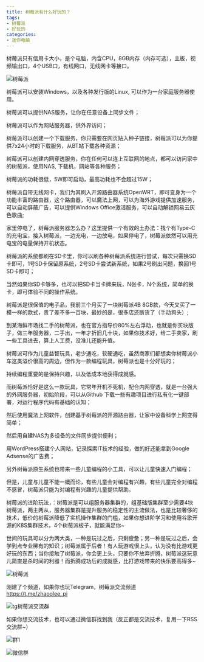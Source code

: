 ```yaml
---
title: 树莓派有什么好玩的？
tags: 
- 树莓派
- 好玩的
categories:
- 迷你电脑
---
```




树莓派只有信用卡大小，是个电脑，内含CPU，8GB内存（内存可选），主板，视频输出口，4个USB口，有线网口，无线网卡等接口。



![树莓派](https://cdn.fangyuanxiaozhan.com/assets/1634125115922nwsAMK0S.png)

树莓派可以安装Windows，以及各种发行版的Linux, 可以作为一台家庭服务器使用。

树莓派可以提供NAS服务，让你在任意设备上同步文件；

树莓派可以作为网站服务器，供外界访问；

树莓派可以创建一个下载服务，你只需要在网页贴入种子链接，树莓派可以为你提供7x24小时的下载服务，从BT站下载各种资源；

树莓派可以创建内网穿透服务，你在任何可以连上互联网的地点，都可以访问家中的树莓派，使用NAS, 下载机，网站等各种服务；

树莓派的功耗很低，5W即可启动，最高功耗也不会超过15W；


树莓派自带无线网卡，我们为其刷入开源路由器系统OpenWRT，即可变身为一个功能丰富的路由器，这个路由器，可以魔法上网，可以为海外游戏提供加速服务，可以自动屏蔽广告，可以提供Windows Office激活服务，可以自动解锁网易云灰色歌曲;


家里停电了，树莓派服务器怎么办？这里提供一个有效的土办法：找个有Type-C的充电宝，接入树莓派，一边充电，一边放电，如果停电了，树莓派依然可以用充电宝的电量保持开机状态。

树莓派的系统都刷在SD卡里，你可以刷各种树莓派系统进行尝试，每次只需换SD卡即可，1号SD卡保留原系统，2号SD卡尝试新系统，如果2号刷出问题，换回1号SD卡即可；



当然如果你SD卡够多，也可以把SD卡当卡牌来玩，N张卡，N个系统，简单的换卡，即可体验不同的操作系统。

树莓派是很保值的电子品，我前三个月买了一块树莓派4B 8GB款，今天又买了一模一样的款式，贵了差不多一百块，最妙的是，很多店还断货了（手动狗头）;



 到某海鲜市场找二手的树莓派，也在官方指导价80%左右浮动，也就是你买块版子，做三年服务器，二手出，一年才折旧几十块，如果你技术好，给二手卖家，刷一些工具进去，算上人工费，没准儿还能升值。

树莓派可作为儿童益智玩具，老少通吃，软硬通吃，虽然商家们都想卖你树莓派小车这类溢价很高的周边，但作为一款编程玩具，树莓派也是十分好玩的；

持续编程重要的是保持兴趣，以及低成本地获得成就感。

而树莓派恰好是这么一款玩具，它常年开机不死机，配合内网穿透，就是一台强大的外网服务器，初始阶段，可以从Github 下载一些有趣项目进行私有化一键部署，对运行程序代码有基础的认知；

然后使用魔法上网软件，创建基于树莓派的开源路由器，让家中设备科学上网变得简单；

然后用自建NAS为多设备的文件同步提供便利；

用WordPress搭建个人网站，记录探索IT技术的经验，做的好还能拿到Google Adsense的广告费；

另外树莓派原生系统也带来一些儿童编程的小工具，可以让儿童快速入门编程；

但是，儿童与儿童不能一概而论，有些儿童会对编程有兴趣，有些儿童完全对编程不感冒，树莓派只能为对编程有兴趣的儿童提供帮助。


树莓派的进阶玩法，：树莓派是可以组服务器集群的，组基础版集群至少需要4块树莓派，两主两从，服务器集群是提升服务的稳定性的主流做法，也是比较奢侈的技术，低价的树莓派降低了实机操作集群的门槛，如果你想进阶学习和使用谷歌开源的K8S集群技术，4个树莓派板子，就能满足你~


世间的玩具可以分为两大类，一种是玩过之后，只剩疲惫；另一种是玩过之后，会学到点专业稀有的知识；树莓派属于后者！有人玩游戏很上头，认为没有比游戏更好玩的东西；当你接触了树莓派，你会更上头，只要你不放弃折腾，树莓派这玩意儿简直是杀时间的利器！而折腾成功后的成就感，比打游戏带来的快乐要高得多~

![树莓派](https://cdn.fangyuanxiaozhan.com/assets/16341244822254MaQRGmR.png)

刚建了个频道，如果你也玩Telegram，树莓派交流频道  https://t.me/zhaoolee_pi

![tg树莓派交流群](https://cdn.fangyuanxiaozhan.com/assets/1634124676390QNMnFXiY.png)

如果你想交流技术，也可以通过微信群找到我（反正都是交流技术，复用一下RSS交流群~）

![群1](https://cdn.fangyuanxiaozhan.com/assets/1634124907839Fhj3pnkE.png)



![微信群](https://cdn.fangyuanxiaozhan.com/assets/1634124834787jiezP4yr.png)





